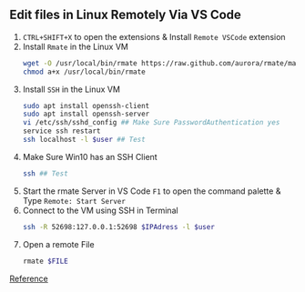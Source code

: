 ## Edit files in Linux Remotely Via VS Code
1. `CTRL+SHIFT+X` to open the extensions & Install `Remote VSCode` extension  
2. Install `Rmate` in the Linux VM  
    ```bash
    wget -O /usr/local/bin/rmate https://raw.github.com/aurora/rmate/master/rmate
    chmod a+x /usr/local/bin/rmate
    ```
3. Install `SSH` in the Linux VM
    ```bash
    sudo apt install openssh-client
    sudo apt install openssh-server
    vi /etc/ssh/sshd_config ## Make Sure PasswordAuthentication yes
    service ssh restart
    ssh localhost -l $user ## Test
    ```
4. Make Sure Win10 has an SSH Client
    ```bash
    ssh ## Test
    ```
5. Start the rmate Server in VS Code
    `F1` to open the command palette & Type `Remote: Start Server`
6. Connect to the VM using SSH in Terminal
    ```bash
    ssh -R 52698:127.0.0.1:52698 $IPAdress -l $user
    ```
7. Open a remote File
    ```bash
    rmate $FILE
    ```

[Reference](https://www.petri.com/how-to-edit-linux-files-remotely-in-windows-using-visual-studio-code)